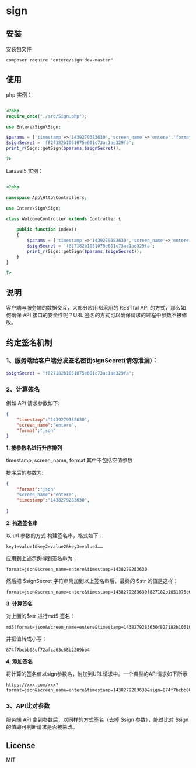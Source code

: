 # sign

## 安装

 安装包文件
  ```shell
  composer require "entere/sign:dev-master"
  ```


## 使用

php 实例：

```php

<?php
require_once("./src/Sign.php");

use Entere\Sign\Sign;

$params = ['timestamp'=>'1439279383630','screen_name'=>'entere','format'=>'json'];
$signSecret = 'f827182b1051075e601c73ac1ae329fa';
print_r(Sign::getSign($params,$signSecret));

?>

```


Laravel5 实例：


```php

<?php 

namespace App\Http\Controllers;

use Entere\Sign\Sign;

class WelcomeController extends Controller {
    
    public function index()
    {
        $params = ['timestamp'=>'1439279383630','screen_name'=>'entere','format'=>'json'];
        $signSecret = 'f827182b1051075e601c73ac1ae329fa';
        print_r(Sign::getSign($params,$signSecret));
    }
}

?>

```




## 说明
客户端与服务端的数据交互，大部分应用都采用的 RESTful API 的方式，那么如何确保 API 接口的安全性呢？URL 签名的方式可以确保请求的过程中参数不被修改。

## 约定签名机制

### 1、服务端给客户端分发签名密钥signSecret(请勿泄漏)：

```php
$signSecret = "f827182b1051075e601c73ac1ae329fa";
```

### 2、计算签名
例如 API 请求参数如下:

```json
{
    "timestamp":"1439279383630",
    "screen_name":"entere",
    "format":"json"
}
```

**1. 按参数名进行升序排列** 

timestamp, screen_name, format 其中不包括空值参数

排序后的参数为:

```json
{
    "format":"json"
    "screen_name":"entere",
    "timestamp":"1438279283630",
    
}
```
**2. 构造签名串** 

以 url 参数的方式 构建签名串，格式如下：
    
    key1=value1&key2=value2&key3=value3……

应用到上述示例得到签名串为：

    format=json&screen_name=entere&timestamp=1438279283630

然后把 $signSecret 字符串附加到以上签名串后，最终的 $str 的值是这样： 
    
    format=json&screen_name=entere&timestamp=1438279283630f827182b1051075e601c73ac1ae329fa
    
    

**3. 计算签名** 

对上面的$str 进行md5 签名：

    md5(format=json&screen_name=entere&timestamp=1438279283630f827182b1051075e601c73ac1ae329fa)

并把值转成小写：

    874f7bcbb08cf72afca63c68b2209bb4

**4. 添加签名** 

将计算的签名值以sign参数名，附加到URL请求中。一个典型的API请求如下所示

    https://xxx.com/xxx?format=json&screen_name=entere&timestamp=1438279283630&sign=874f7bcbb08cf72afca63c68b2209bb4


### 3、API比对参数

服务端 API 拿到参数后，以同样的方式签名（去掉 $sign 参数），能过比对 $sign 的值即可判断请求是否被篡改。




## License

MIT